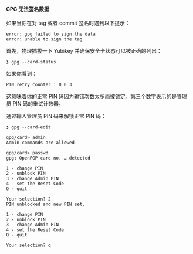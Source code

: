 #### GPG 无法签名数据

如果当你在对 tag 或者 commit 签名时遇到以下提示：

```
error: gpg failed to sign the data
error: unable to sign the tag
```

首先，物理插拔一下 Yubikey 并确保安全卡状态可以被正确的列出：

```
❯ gpg --card-status
```

如果你看到：

```
PIN retry counter : 0 0 3
```

这意味着你的正常 PIN 码因为输错次数太多而被锁定。第三个数字表示的是管理员 PIN 码的重试计数器。

通过输入管理员 PIN 码来解锁正常 PIN 码：

```
❯ gpg --card-edit

gpg/card> admin
Admin commands are allowed

gpg/card> passwd
gpg: OpenPGP card no. … detected

1 - change PIN
2 - unblock PIN
3 - change Admin PIN
4 - set the Reset Code
Q - quit

Your selection? 2
PIN unblocked and new PIN set.

1 - change PIN
2 - unblock PIN
3 - change Admin PIN
4 - set the Reset Code
Q - quit

Your selection? q
```
